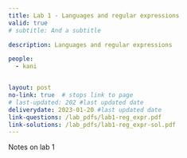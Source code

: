 ```yaml
---
title: Lab 1 - Languages and regular expressions
valid: true
# subtitle: And a subtitle

description: Languages and regular expressions

people:
  - kani


layout: post
no-link: true  # stops link to page 
# last-updated: 202 #last updated date
deliverydate: 2023-01-20 #last updated date
link-questions: /lab_pdfs/lab1-reg_expr.pdf
link-solutions: /lab_pdfs/lab1-reg_expr-sol.pdf
---
```


Notes on lab 1
